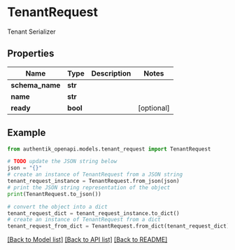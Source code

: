 # TenantRequest

Tenant Serializer

## Properties

Name | Type | Description | Notes
------------ | ------------- | ------------- | -------------
**schema_name** | **str** |  | 
**name** | **str** |  | 
**ready** | **bool** |  | [optional] 

## Example

```python
from authentik_openapi.models.tenant_request import TenantRequest

# TODO update the JSON string below
json = "{}"
# create an instance of TenantRequest from a JSON string
tenant_request_instance = TenantRequest.from_json(json)
# print the JSON string representation of the object
print(TenantRequest.to_json())

# convert the object into a dict
tenant_request_dict = tenant_request_instance.to_dict()
# create an instance of TenantRequest from a dict
tenant_request_from_dict = TenantRequest.from_dict(tenant_request_dict)
```
[[Back to Model list]](../README.md#documentation-for-models) [[Back to API list]](../README.md#documentation-for-api-endpoints) [[Back to README]](../README.md)


